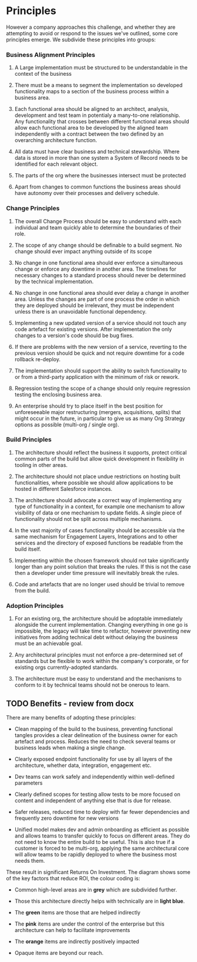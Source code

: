 # Principles 

However a company approaches this challenge, and whether they are
attempting to avoid or respond to the issues we've outlined, some core
principles emerge. We subdivide these principles into groups:

### Business Alignment Principles

1.  A Large implementation must be structured to be understandable in
    the context of the business

2.  There must be a means to segment the implementation so developed
functionality maps to a section of the business process within a
business area.

3. Each functional area should be aligned to an architect, analysis, development and test team in potentialy a many-to-one relationship. Any functionality that crosses between different functional areas should allow each functional area to be developed by the aligned team independently with a contract between the two defined by an overarching architecture function.  


4.  All data must have clear business and technical stewardship. Where
data is stored in more than one system a System of Record needs to
be identified for each relevant object.

5.  The parts of the org where the businesses intersect must be
protected

6.  Apart from changes to common functions the business areas should
have autonomy over their processes and delivery schedule.

### Change Principles

1.  The overall Change Process should be easy to understand with each
    individual and team quickly able to determine the boundaries of
    their role.

2.  The scope of any change should be definable to a build segment. No
    change should ever impact anything outside of its scope

3.  No change in one functional area should ever enforce a simultaneous
    change or enforce any downtime in another area. The timelines for
    necessary changes to a standard process should never be determined
    by the technical implementation.

4.  No change in one functional area should ever delay a change in
    another area. Unless the changes are part of one process the order
    in which they are deployed should be irrelevant, they must be
    independent unless there is an unavoidable functional dependency.

5.  Implementing a new updated version of a service should not touch any
    code artefact for existing versions. After implementation the only
    changes to a version's code should be bug fixes.

6.  If there are problems with the new version of a service, reverting
    to the previous version should be quick and not require downtime for
    a code rollback re-deploy.

7.  The implementation should support the ability to switch
    functionality to or from a third-party application with the minimum
    of risk or rework.

8.  Regression testing the scope of a change should only require
    regression testing the enclosing business area.

9.  An enterprise should try to place itself in the best position for
unforeseeable major restructuring (mergers, acquisitions, splits)
that might occur in the future, in particular to give us as many Org
Strategy options as possible (multi-org / single org).


### Build Principles

1.  The architecture should reflect the business it supports, protect
    critical common parts of the build but allow quick development in
    flexibility in tooling in other areas.

2.  The architecture should not place undue restrictions on hosting
    built functionalities, where possible we should allow applications
    to be hosted in different Salesforce instances.

3.  The architecture should advocate a correct way of implementing any
    type of functionality in a context, for example one mechanism to
    allow visibility of data or one mechanism to update fields. A single
    piece of functionality should not be split across multiple
    mechanisms. 

4.  In the vast majority of cases functionality should be accessible via
the same mechanism for Engagement Layers, Integrations and to other
services and the directory of exposed functions be readable from the
build itself. 

5.  Implementing within the chosen framework should not take
significantly longer than any point solution that breaks the rules.
If this is not the case then a developer under time pressure will
inevitably break the rules.

6. Code and artefacts that are no longer used should be trivial to
remove from the build.


### Adoption Principles

1.  For an existing org, the architecture should be adoptable
    immediately alongside the current implementation. Changing
    everything in one go is impossible, the legacy will take time to
    refactor, however preventing new initiatives from adding technical
    debt without delaying the business must be an achievable goal. 

2.  Any architectural principles must not enforce a pre-determined set
    of standards but be flexible to work within the company's corporate,
    or for existing orgs currently-adopted standards.

3.  The architecture must be easy to understand and the mechanisms to
    conform to it by technical teams should not be onerous to learn.

## TODO Benefits - review from docx

There are many benefits of adopting these principles:

-   Clean mapping of the build to the business, preventing functional
    tangles provides a clear delineation of the business owner for each
    artefact and process. Reduces the need to check several teams or
    business leads when making a single change.

-   Clearly exposed endpoint functionality for use by all layers of the
    architecture, whether data, integration, engagement etc.

-   Dev teams can work safely and independently within well-defined
    parameters

-   Clearly defined scopes for testing allow tests to be more focused on
    content and independent of anything else that is due for release. 

-   Safer releases, reduced time to deploy with far fewer dependencies
    and frequently zero downtime for new versions

-   Unified model makes dev and admin onboarding as efficient as
    possible and allows teams to transfer quickly to focus on different
    areas. They do not need to know the entire build to be useful. This
    is also true if a customer is forced to be multi-org, applying the
    same architectural core will allow teams to be rapidly deployed to
    where the business most needs them.

These result in significant Returns On Investment. The diagram shows
some of the key factors that reduce ROI, the colour coding is:

-   Common high-level areas are in **grey** which are subdivided
    further.

-   Those this architecture directly helps with technically are in
    **light blue**.

-   The **green** items are those that are helped indirectly

-   The **pink** items are under the control of the enterprise but this
    architecture can help to facilitate improvements

-   The **orange** items are indirectly positively impacted

-   Opaque items are beyond our reach.
